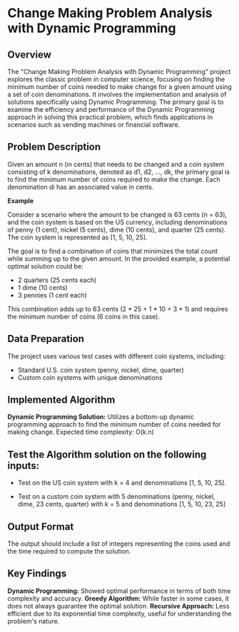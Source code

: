 # Change Making Problem Analysis with Dynamic Programming

## Overview

The "Change Making Problem Analysis with Dynamic Programming" project explores the classic problem in computer science, focusing on finding the minimum number of coins needed to make change for a given amount using a set of coin denominations. It involves the implementation and analysis of solutions specifically using Dynamic Programming. The primary goal is to examine the efficiency and performance of the Dynamic Programming approach in solving this practical problem, which finds applications in scenarios such as vending machines or financial software.

## Problem Description

Given an amount n (in cents) that needs to be changed and a coin system consisting of k denominations, denoted as d1, d2, ..., dk, the primary goal is to find the minimum number of coins required to make the change. Each denomination di has an associated value in cents.

**Example**

Consider a scenario where the amount to be changed is 63 cents (n = 63), and the coin system is based on the US currency, including denominations of penny (1 cent), nickel (5 cents), dime (10 cents), and quarter (25 cents). The coin system is represented as [1, 5, 10, 25].

The goal is to find a combination of coins that minimizes the total count while summing up to the given amount. In the provided example, a potential optimal solution could be:

* 2 quarters (25 cents each)
* 1 dime (10 cents)
* 3 pennies (1 cent each)

This combination adds up to 63 cents (2 * 25 + 1 * 10 + 3 * 1) and requires the minimum number of coins (6 coins in this case).

## Data Preparation

The project uses various test cases with different coin systems, including:

* Standard U.S. coin system (penny, nickel, dime, quarter)
* Custom coin systems with unique denominations

## Implemented Algorithm

**Dynamic Programming Solution:** Utilizes a bottom-up dynamic programming approach to find the minimum number of coins needed for making change. Expected time complexity: O(k.n)

## Test the Algorithm solution on the following inputs:

* Test on the US coin system with k = 4 and denominations [1, 5, 10, 25].

* Test on a custom coin system with 5 denominations (penny, nickel, dime, 23 cents, quarter) with k = 5 and denominations [1, 5, 10, 23, 25]

## Output Format

The output should include a list of integers representing the coins used and the time required to compute the solution.

## Key Findings

**Dynamic Programming:** Showed optimal performance in terms of both time complexity and accuracy.
**Greedy Algorithm:** While faster in some cases, it does not always guarantee the optimal solution.
**Recursive Approach:** Less efficient due to its exponential time complexity, useful for understanding the problem's nature.

